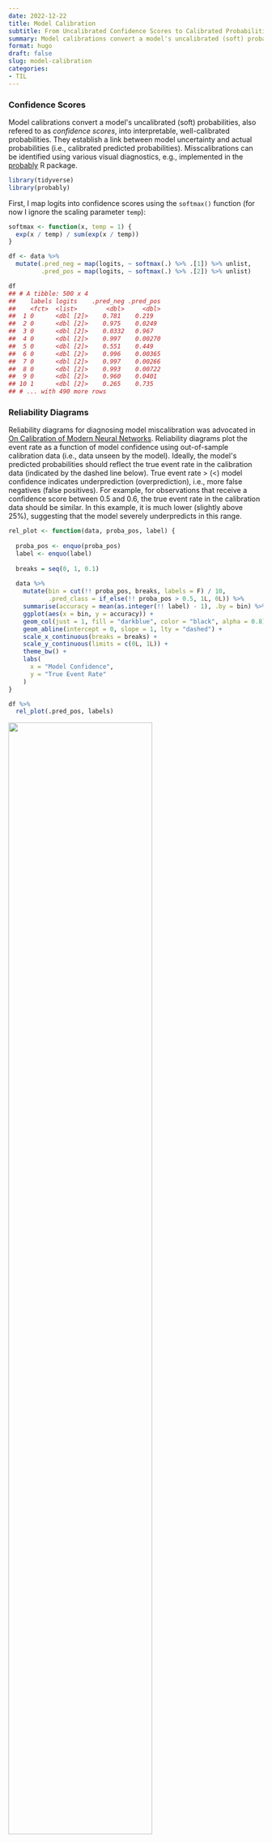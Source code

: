 ```yaml
---
date: 2022-12-22
title: Model Calibration
subtitle: From Uncalibrated Confidence Scores to Calibrated Probabilities
summary: Model calibrations convert a model's uncalibrated (soft) probabilities, also refered to as confidence scores, into interpretable, well-calibrated probabilities. They establish a link between model uncertainty and actual probabilities (i.e., calibrated predicted probabilities).
format: hugo
draft: false
slug: model-calibration
categories:
- TIL
---
```


### Confidence Scores

Model calibrations convert a model's uncalibrated (soft) probabilities, also refered to as *confidence scores*, into interpretable, well-calibrated probabilities. They establish a link between model uncertainty and actual probabilities (i.e., calibrated predicted probabilities). Misscalibrations can be identified using various visual diagnostics, e.g., implemented in the [probably](https://github.com/tidymodels/probably/) R package.

``` r
library(tidyverse)
library(probably)
```

First, I map logits into confidence scores using the `softmax()` function (for now I ignore the scaling parameter `temp`):

``` r
softmax <- function(x, temp = 1) {
  exp(x / temp) / sum(exp(x / temp))
}
```

``` r
df <- data %>% 
  mutate(.pred_neg = map(logits, ~ softmax(.) %>% .[1]) %>% unlist,
         .pred_pos = map(logits, ~ softmax(.) %>% .[2]) %>% unlist)

df
## # A tibble: 500 x 4
##    labels logits    .pred_neg .pred_pos
##    <fct>  <list>        <dbl>     <dbl>
##  1 0      <dbl [2]>    0.781    0.219  
##  2 0      <dbl [2]>    0.975    0.0249 
##  3 0      <dbl [2]>    0.0332   0.967  
##  4 0      <dbl [2]>    0.997    0.00270
##  5 0      <dbl [2]>    0.551    0.449  
##  6 0      <dbl [2]>    0.996    0.00365
##  7 0      <dbl [2]>    0.997    0.00266
##  8 0      <dbl [2]>    0.993    0.00722
##  9 0      <dbl [2]>    0.960    0.0401 
## 10 1      <dbl [2]>    0.265    0.735  
## # ... with 490 more rows
```

### Reliability Diagrams

Reliability diagrams for diagnosing model miscalibration was advocated in [On Calibration of Modern Neural Networks](https://arxiv.org/abs/1706.04599). Reliability diagrams plot the event rate as a function of model confidence using out-of-sample calibration data (i.e., data unseen by the model). Ideally, the model's predicted probabilities should reflect the true event rate in the calibration data (indicated by the dashed line below). True event rate \> (\<) model confidence indicates underprediction (overprediction), i.e., more false negatives (false positives). For example, for observations that receive a confidence score between 0.5 and 0.6, the true event rate in the calibration data should be similar. In this example, it is much lower (slightly above 25%), suggesting that the model severely underpredicts in this range.

``` r
rel_plot <- function(data, proba_pos, label) {
  
  proba_pos <- enquo(proba_pos)
  label <- enquo(label)
  
  breaks = seq(0, 1, 0.1)
  
  data %>% 
    mutate(bin = cut(!! proba_pos, breaks, labels = F) / 10,
           .pred_class = if_else(!! proba_pos > 0.5, 1L, 0L)) %>% 
    summarise(accuracy = mean(as.integer(!! label) - 1), .by = bin) %>% 
    ggplot(aes(x = bin, y = accuracy)) +
    geom_col(just = 1, fill = "darkblue", color = "black", alpha = 0.8) +
    geom_abline(intercept = 0, slope = 1, lty = "dashed") +
    scale_x_continuous(breaks = breaks) +
    scale_y_continuous(limits = c(0L, 1L)) +
    theme_bw() +
    labs(
      x = "Model Confidence",
      y = "True Event Rate"
    )
}
```

``` r
df %>% 
  rel_plot(.pred_pos, labels)
```

<img src="index.markdown_strict_files/figure-markdown_strict/unnamed-chunk-7-1.png" style="width:75.0%" data-fig-align="center" />

### Calibration Plot

Calibration plots are almost similar to reliability diagrams. They again visualize the relationship between the model's confidence score and the true event rate in the calibration data. As before, a well-calibrated model should output scores that show a perfect, linear correlation with the true event rate. The rugs on the bottom (top) indicate events (non-events) in this case, while the light-blue ribbon illustrate confidence bands. In contrast to the previous reliability diagram, a smooth GAM is fitted to approximate the relationship.

``` r
df %>% 
  cal_plot_logistic(labels, .pred_pos, conf_level = 0.95, smooth = T, event_level = "second") +
  scale_x_continuous(breaks = seq(0, 1, 0.1))
```

<img src="index.markdown_strict_files/figure-markdown_strict/unnamed-chunk-8-1.png" style="width:100.0%" data-fig-align="center" />

### Temperature Scaling

After having diagnosed miscalibrations in the model's output, I'd like to mitigate the issue by applying some postprocessing techniques, in this case temperature scaling. Using a simple scaling factor (`temp`) in the softmax function to transform the logits, the distribution of model confidence scores can be smoothed out without affecting the performance the model itself. That is, `temp` effectively squishes or spreads out the confidence scores when selecting `temp > 1` or `temp < 1` without changing the rank ordering of the predictions. More well-behaved model scores can be obtained by selecting `temp` to better approximate the dashed, bisecting line.

``` r
for (i in seq(1, 3, 0.25)) {
  
  p <- data %>% 
  mutate(.pred_neg = map(logits, ~ softmax(., temp = i) %>% .[1]) %>% unlist,
         .pred_pos = map(logits, ~ softmax(., temp = i) %>% .[2]) %>% unlist)%>% 
  cal_plot_logistic(labels, .pred_pos, conf_level = 0.95, smooth = T, event_level = "second") +
  scale_x_continuous(breaks = seq(0, 1, 0.1)) +
  labs(title = glue::glue("Temperature: {i}"))
    
  print(p)
  
}
```

<img src="index.markdown_strict_files/figure-markdown_strict/unnamed-chunk-9-1.png" style="width:75.0%" data-fig-align="center" />

<img src="index.markdown_strict_files/figure-markdown_strict/unnamed-chunk-9-2.png" style="width:75.0%" data-fig-align="center" />

<img src="index.markdown_strict_files/figure-markdown_strict/unnamed-chunk-9-3.png" style="width:75.0%" data-fig-align="center" />

<img src="index.markdown_strict_files/figure-markdown_strict/unnamed-chunk-9-4.png" style="width:75.0%" data-fig-align="center" />

<img src="index.markdown_strict_files/figure-markdown_strict/unnamed-chunk-9-5.png" style="width:75.0%" data-fig-align="center" />

<img src="index.markdown_strict_files/figure-markdown_strict/unnamed-chunk-9-6.png" style="width:75.0%" data-fig-align="center" />

<img src="index.markdown_strict_files/figure-markdown_strict/unnamed-chunk-9-7.png" style="width:75.0%" data-fig-align="center" />

<img src="index.markdown_strict_files/figure-markdown_strict/unnamed-chunk-9-8.png" style="width:75.0%" data-fig-align="center" />

<img src="index.markdown_strict_files/figure-markdown_strict/unnamed-chunk-9-9.png" style="width:75.0%" data-fig-align="center" />
